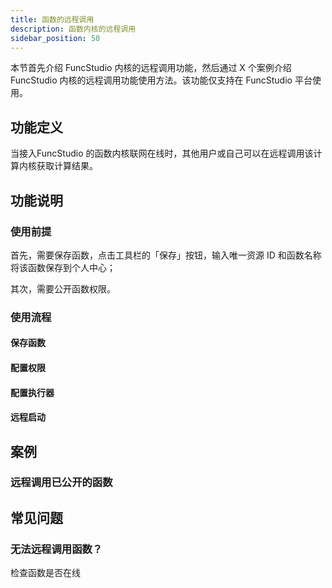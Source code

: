 ```yaml
---
title: 函数的远程调用
description: 函数内核的远程调用
sidebar_position: 50
---
```


本节首先介绍 FuncStudio 内核的远程调用功能，然后通过 X 个案例介绍 FuncStudio 内核的远程调用功能使用方法。该功能仅支持在 FuncStudio 平台使用。

## 功能定义

当接入FuncStudio 的函数内核联网在线时，其他用户或自己可以在远程调用该计算内核获取计算结果。

## 功能说明

### 使用前提

首先，需要保存函数，点击工具栏的「保存」按钮，输入唯一资源 ID 和函数名称将该函数保存到个人中心；

其次，需要公开函数权限。

### 使用流程

#### 保存函数

#### 配置权限

#### 配置执行器

#### 远程启动

## 案例

### 远程调用已公开的函数

## 常见问题

### 无法远程调用函数？

检查函数是否在线